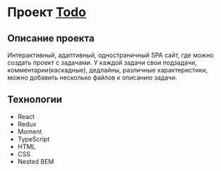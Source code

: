 <h1>Проект <a href='https://lemurrs.github.io/Todo/'>Todo</a></h1>
<h2>Описание проекта</h2>
<p>Интерактивный, адаптивный, одностраничный SPA сайт, где можно создать проект с задачами. У каждой задачи свои подзадачи, комментарии(каскадные), дедлайны, различные характеристики, можно добавить несколько файлов к описанию задачи. </p>
<h2>Технологии</h2>
<ul>
<li>React</li>
<li>Redux</li>
<li>Moment</li>
<li>TypeScript</li>
<li>HTML</li>
<li>CSS</li>
<li>Nested BEM</li>
</ul>


